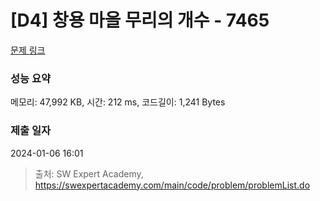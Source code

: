 # [D4] 창용 마을 무리의 개수 - 7465 

[문제 링크](https://swexpertacademy.com/main/code/problem/problemDetail.do?contestProbId=AWngfZVa9XwDFAQU) 

### 성능 요약

메모리: 47,992 KB, 시간: 212 ms, 코드길이: 1,241 Bytes

### 제출 일자

2024-01-06 16:01



> 출처: SW Expert Academy, https://swexpertacademy.com/main/code/problem/problemList.do